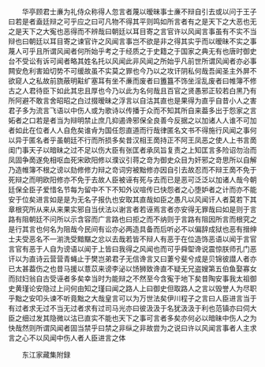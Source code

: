 <!-- { "loadSidebar": true } -->
　　华亭顾君士亷为礼侍众称得人忽言者蔑以暧昧事士亷不辩自引去或以问于王子曰若是者盍廷辩之可乎应之曰可凡物不得其平则鸣如所言者有之是天下之大恶也无之是天下之大寃也恶得而不辨哉曰朝廷以耳目寄之言官许以风闻言事虽有不实不当辩也曰朝廷以耳目寄之谏官许之风闻言事岂不欲是非之得其实乎而以暧昧不实之事蔑人可乎且所谓风闻者何所始乎考之于经质之于史籍之于国家之典无有也唐时御史台不受讼有诉可闻者略其姓名托以风闻此非风闻之所始乎凡前世所谓风闻者亦必事闗安危利害廹切势不可缓故虽不实莫之罪也今乃以之攻讦阴私何哉吾闻圣主外屏不欲窥人之私故前旒蔽明黈纩塞耳有坐不亷而废者曰簠簋不饰坐淫乱废者曰帷簿不修古之人君待臣下如此其忠且厚也今乃以此为名何哉且百官之贤愚邪正较若白黑乃有所阿避不敢言舍昭昭之白过掇暧昧之浮言以自沽其直也是果得为直乎自昔小人之害君子多为流言飞语以中伤人或为歌诗以传播于众而不知其所自来葢多出于怨家之言妬者之口若是者当为辩明禁止庶几抑遏谗邪保全良善今反据之以加诸人人谁不可加者如此在位者人人自危矣谁肻为国任怨直道而行哉律匿名文书不得施行风闻之事何以异于匿名者乎虽朝廷不行而所损多矣昔汉相王啇持正不阿王凤恶之使人上书言啇闺门事天子以暗昧之过不足以伤大臣有张匡者承凤旨复责之上知匡言多险诏勿治而凤固争啇遂免相呕血死宋欧阳修以濮议引蒋之竒为御史众目为奸邪之竒思所以自解乃造帷簿不根之谤以劾修修力辩之竒词穷被黜修亦因自引去故忍而不辩王啇不免于死辩之而明欧阳修亦不免于去故人臣被诬有死与去而已是恶可泛泛以加诸人哉今朝廷保全臣子爱惜名节每为留中不下不知外议喧传已快怨者之心堕妒者之计而亦不能安于位矣进言如是是为无名子报仇也安取其直哉如臣之愚凡以风闻讦人者莫若下其章根究所从来从来果实邪自当伏法以谢言者若诬焉言者亦安得无罪哉曰如是则于言路有阻朝廷不问所以示含容而广言路也曰拒之而不纳则于言路有阻因所言而根究之是行其言也何名为阻哉今民间有讼亦必两造具备而后听必不以偏辞成狱也恶有搢绅士夫受恶名不一湔洗受黯黮之忿以去哉若皆不辩人有恶于在位造饰恶语以闻于言官言官有恶于人自为谤语以闻于上皆曰我得之风闻也而可乎舜堲谗说震惊朕师孔门恶讦以为直诗云营营青蝇止于樊岂弟君子无信谗言又曰萋兮斐兮成是贝锦彼譛人者亦已太甚葢伤之也昔马援以薏苡来谤李泌以饧狮致谗直不疑无兄盗嫂第五伯鱼娶寡女而挝妇翁自古受诬者多矣幸当时为能辩之不然至今含寃于地下矣昔陶安事我太祖御史黄瑾论安隐过上问何由知之瑾曰闻之路人上曰御史但取路人之言以毁誉人为尽职乎黜之安叩头谏不听竟黜之大哉皇言可以为万世法矣伊川程子之言曰人臣进言当于有过者求无过不当无过者求有过司马光亦曰彼汲汲于名犹汲汲于利也范镇亦曰伺大臣之细过发其隐微以沽已直实不能也天下之事可言者多矣亦何必以暗昧中伤人之为快哉然则所谓风闻者固当禁乎曰禁之非纵之非故尝为之说曰许以风闻言事者人主求言之心不以风闻中伤人者人臣进言之体

　　东江家藏集附録
